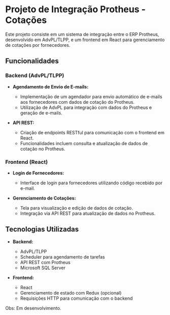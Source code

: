 # Projeto de Integração Protheus - Cotações

Este projeto consiste em um sistema de integração entre o ERP Protheus, desenvolvido em AdvPL/TLPP, e um frontend em React para gerenciamento de cotações por fornecedores.

## Funcionalidades

### Backend (AdvPL/TLPP)

- **Agendamento de Envio de E-mails:**
  - Implementação de um agendador para envio automático de e-mails aos fornecedores com dados de cotação do Protheus.
  - Utilização de AdvPL para integração com dados do Protheus e geração de e-mails.

- **API REST:**
  - Criação de endpoints RESTful para comunicação com o frontend em React.
  - Funcionalidades incluem consulta e atualização de dados de cotação no Protheus.

### Frontend (React)

- **Login de Fornecedores:**
  - Interface de login para fornecedores utilizando código recebido por e-mail.

- **Gerenciamento de Cotações:**
  - Tela para visualização e edição de dados de cotação.
  - Integração via API REST para atualização de dados no Protheus.

## Tecnologias Utilizadas

- **Backend:**
  - AdvPL/TLPP
  - Scheduler para agendamento de tarefas
  - API REST com Protheus
  - Microsoft SQL Server
    
- **Frontend:**
  - React
  - Gerenciamento de estado com Redux (opcional)
  - Requisições HTTP para comunicação com o backend




Obs: Em desenvolvimento.
